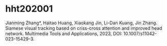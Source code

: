 # hht202001

Jianming Zhang*, Haitao Huang, Xiaokang Jin, Li-Dan Kuang, Jin Zhang. Siamese visual tracking based on criss-cross attention and improved head network. Multimedia Tools and Applications, 2023, DOI: 10.1007/s11042-023-15429-3.

